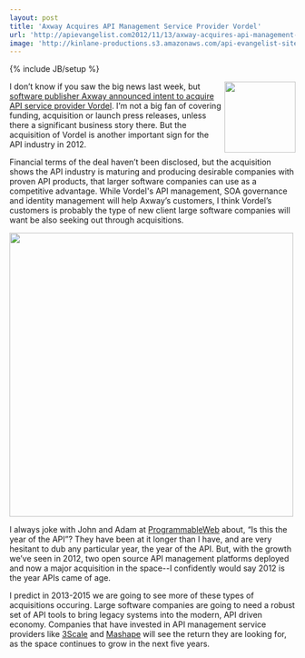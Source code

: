 ```yaml
---
layout: post
title: 'Axway Acquires API Management Service Provider Vordel'
url: 'http://apievangelist.com2012/11/13/axway-acquires-api-management-service-provider-vordel/'
image: 'http://kinlane-productions.s3.amazonaws.com/api-evangelist-site/blog/vordel_logo.png'
---
```

{% include JB/setup %}
<p>
     <a href="http://www.vordel.com/"><img src="https://s3.amazonaws.com/kinlane-productions/api-service-providers/vordel/vordel_logo_100x50.jpg"  width="125" align="right" /></a>
</p>
<p>
     I don’t know if you saw the big news last week, but <a title="software publisher Axway announced intent to acquire API service provider Vordel" href="http://www.vordel.com/company/axway_acquires_vordel.html">software publisher Axway announced intent to acquire API service provider Vordel</a>. I’m not a big fan of covering funding, acquisition or launch press releases, unless there a significant business story there. But the acquisition of Vordel is another important sign for the API industry in 2012.
</p>
<p>
     Financial terms of the deal haven’t been disclosed, but the acquisition shows the API industry is maturing and producing desirable companies with proven API products, that larger software companies can use as a competitive advantage. While Vordel's API management, SOA governance and identity management will help Axway’s customers, I think Vordel’s customers is probably the type of new client large software companies will want be also seeking out through acquisitions.
</p>
<p>
     <img src="https://s3.amazonaws.com/kinlane-productions/api-service-providers/vordel/Axway-Acquires-Vordel_779x119_Secondary.jpg"  width="500" />
</p>
<p>
     I always joke with John and Adam at <a href="http://programmableweb.com">ProgrammableWeb</a> about, “Is this the year of the API”? They have been at it longer than I have, and are very hesitant to dub any particular year, the year of the API. But, with the growth we’ve seen in 2012, two open source API management platforms deployed and now a major acquisition in the space--I confidently would say 2012 is the year APIs came of age.
</p>
<p>
     I predict in 2013-2015 we are going to see more of these types of acquisitions occuring. Large software companies are going to need a robust set of API tools to bring legacy systems into the modern, API driven economy. Companies that have invested in API management service providers like <a title="3Scale" href="http://3scale.net">3Scale</a> and <a title="Mashape" href="http://mashape.com">Mashape</a> will see the return they are looking for, as the space continues to grow in the next five years.
</p>
